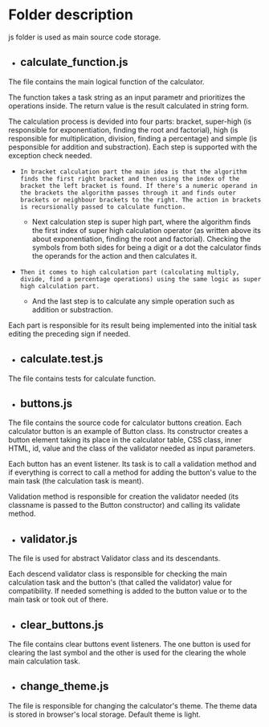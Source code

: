# Folder description

js folder is used as main source code storage.

- ## calculate_function.js

The file contains the main logical function of the calculator.

The function takes a task string as an input parametr and prioritizes the operations inside. The return value is the result calculated in string form.

The calculation process is devided into four parts: bracket, super-high (is responsible for exponentiation, finding the root and factorial), high (is responsible for multiplication, division, finding a percentage) and simple (is pesponsible for addition and substraction). Each step is supported with the exception check needed.

-     In bracket calculation part the main idea is that the algorithm finds the first right bracket and then using the index of the bracket the left bracket is found. If there's a numeric operand in the brackets the algorithm passes through it and finds outer brackets or neighbour brackets to the right. The action in brackets is recursionally passed to calculate function.

  - Next calculation step is super high part, where the algorithm finds the first index of super high calculation operator (as written above its about exponentiation, finding the root and factorial). Checking the symbols from both sides for being a digit or a dot the calculator finds the operands for the action and then calculates it.

-     Then it comes to high calculation part (calculating multiply, divide, find a percentage operations) using the same logic as super high calculation part.

  - And the last step is to calculate any simple operation such as addition or substraction.

Each part is responsible for its result being implemented into the initial task editing the preceding sign if needed.

- ## calculate.test.js

The file contains tests for calculate function.

- ## buttons.js

The file contains the source code for calculator buttons creation. Each calculator button is an example of Button class. Its constructor creates a button element taking its place in the calculator table, CSS class, inner HTML, id, value and the class of the validator needed as input parameters.

Each button has an event listener. Its task is to call a validation method and if everything is correct to call a method for adding the button's value to the main task (the calculation task is meant).

Validation method is responsible for creation the validator needed (its classname is passed to the Button constructor) and calling its validate method.

- ## validator.js

The file is used for abstract Validator class and its descendants.

Each descend validator class is responsible for checking the main calculation task and the button's (that called the validator) value for compatibility. If needed something is added to the button value or to the main task or took out of there.

- ## clear_buttons.js

The file contains clear buttons event listeners. The one button is used for clearing the last symbol and the other is used for the clearing the whole main calculation task.

- ## change_theme.js

The file is responsible for changing the calculator's theme. The theme data is stored in browser's local storage. Default theme is light.
